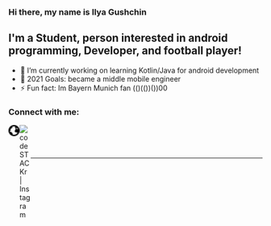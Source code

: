 ### Hi there, my name is Ilya Gushchin

## I'm a Student, person interested in android programming, Developer, and football player!

- 🔭 I’m currently working on learning Kotlin/Java for android development
- 🥅 2021 Goals: became a middle mobile engineer
- ⚡ Fun fact: Im Bayern Munich fan (()(())())00



### Connect with me:

[<img align="left" alt="codeSTACKr.com" width="22px" src="https://raw.githubusercontent.com/iconic/open-iconic/master/svg/globe.svg" />][website]

[<img align="left" alt="codeSTACKr | Instagram" width="22px" src="https://cdn.jsdelivr.net/npm/simple-icons@v3/icons/instagram.svg" />][instagram]

<br />

<br />
<br />

---



[website]: https://vk.com/ilsave

[instagram]: https://instagram.com/ilsave
